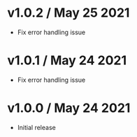v1.0.2 / May 25 2021
===================
  
  * Fix error handling issue

v1.0.1 / May 24 2021
===================
  
  * Fix error handling issue

v1.0.0 / May 24 2021
===================
  
  * Initial release